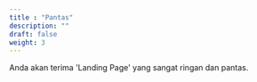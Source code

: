 ```yaml
---
title : "Pantas"
description: ""
draft: false
weight: 3
---
```


Anda akan terima 'Landing Page' yang sangat ringan dan pantas.